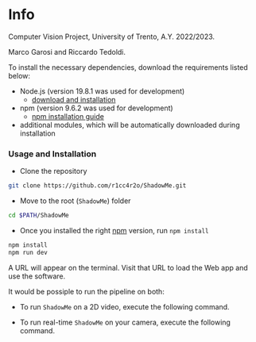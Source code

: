 # Info

Computer Vision Project, University of Trento, A.Y. 2022/2023.

Marco Garosi and Riccardo Tedoldi.

To install the necessary dependencies, download the requirements listed below:

* Node.js (version 19.8.1 was used for development)
    * [download and installation](https://nodejs.org/en/download)
* npm (version 9.6.2 was used for development)
    * [npm installation guide](https://docs.npmjs.com/downloading-and-installing-node-js-and-npm)
* additional modules, which will be automatically downloaded during installation

### Usage and Installation

* Clone the repository
```bash
git clone https://github.com/r1cc4r2o/ShadowMe.git
```
* Move to the root (`ShadowMe`) folder
```bash
cd $PATH/ShadowMe
```
* Once you installed the right [npm](https://docs.npmjs.com/downloading-and-installing-node-js-and-npm) version, run `npm install`
```bash
npm install
npm run dev
```

A URL will appear on the terminal. Visit that URL to load the Web app and use the software.

It would be possiple to run the pipeline on both:

+ To run `ShadowMe` on a 2D video, execute the following command.

+ To run real-time `ShadowMe` on your camera, execute the following command.


